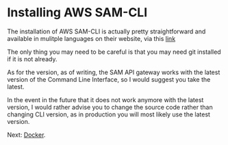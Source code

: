 # Installing AWS SAM-CLI

The installation of AWS SAM-CLI is actually pretty straightforward and available in mulitple languages on their website, via this [link](https://docs.aws.amazon.com/serverless-application-model/latest/developerguide/install-sam-cli.html)

The only thing you may need to be careful is that you may need git installed if it is not already.

As for the version, as of writing, the SAM API gateway works with the latest version of the Command Line Interface, so I would suggest you take the latest.

In the event in the future that it does not work anymore with the latest version, I would rather advise you to change the source code rather than changing CLI version, as in production you will most likely use the latest version.

Next: [Docker](Install_Docker.md).
